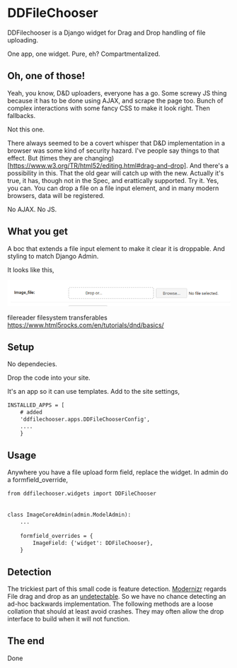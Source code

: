 # DDFileChooser
DDFilechooser is a Django widget for Drag and Drop handling of file uploading.

One app, one widget. Pure, eh? Compartmentalized.

## Oh, one of those!
Yeah, you know, D&D uploaders, everyone has a go. Some screwy JS thing because it has to be done using AJAX, and scrape the page too. Bunch of complex interactions with some fancy CSS to make it look right. Then fallbacks.

Not this one. 

There always seemed to be a covert whisper that D&D implementation in a browser was some kind of security hazard. I've people say things to that effect. But (times they are changing)[https://www.w3.org/TR/html52/editing.html#drag-and-drop]. And there's a possibility in this. That the old gear will catch up with the new. Actually it's true, it has, though not in the Spec, and erattically supported. Try it. Yes, you can. You can drop a file on a file input element, and in many modern browsers, data will be registered.

No AJAX. No JS.

## What you get
A boc that extends a file input element to make it clear it is droppable. And styling to match Django Admin.

It looks like this,

![DDFileChooser Screenshot](/images/ddfilechooser.png)


filereader
filesystem
transferables
https://www.html5rocks.com/en/tutorials/dnd/basics/

## Setup
No dependecies.

Drop the code into your site. 

It's an app so it can use templates. Add to the site settings,

    INSTALLED_APPS = [
        # added
        'ddfilechooser.apps.DDFileChooserConfig',
        ....
        }

## Usage
Anywhere you have a file upload form field, replace the widget. In admin do a formfield_override,

    from ddfilechooser.widgets import DDFileChooser


    class ImageCoreAdmin(admin.ModelAdmin):
        ...

        formfield_overrides = {
            ImageField: {'widget': DDFileChooser},
        }  

## Detection
The trickiest part of this small code is feature detection. [Modernizr](https://modernizr.com)  regards File drag and drop as an [undetectable](https://github.com/Modernizr/Modernizr/wiki/Undetectables). So we have no chance detecting an ad-hoc backwards implementation. The following methods are a loose collation that should at least avoid crashes. They may often allow the drop interface to build when it will not function.
    
## The end
Done
